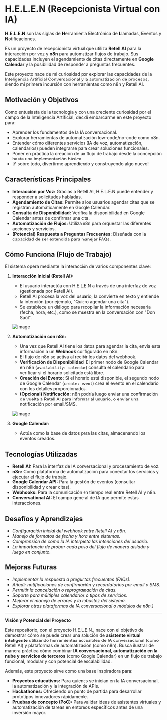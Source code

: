 # H.E.L.E.N (Recepcionista Virtual con IA)

**H.E.L.E.N** son las siglas de **H**erramienta **E**lectrónica de **L**lamadas, **E**ventos y **N**otificaciones.

Es un proyecto de recepcionista virtual que utiliza **Retell AI** para la interacción por voz y **n8n** para automatizar flujos de trabajo. Sus capacidades incluyen el agendamiento de citas directamente en **Google Calendar** y la posibilidad de responder a preguntas frecuentes.

Este proyecto nace de mi curiosidad por explorar las capacidades de la Inteligencia Artificial Conversacional y la automatización de procesos, siendo mi primera incursión con herramientas como n8n y Retell AI.

## Motivación y Objetivos

Como entusiasta de la tecnología y con una creciente curiosidad por el campo de la Inteligencia Artificial, decidí embarcarme en este proyecto para:

* Aprender los fundamentos de la IA conversacional.
* Explorar herramientas de automatización low-code/no-code como n8n.
* Entender cómo diferentes servicios (IA de voz, automatización, calendarios) pueden integrarse para crear soluciones funcionales.
* Poner en práctica la creación de un flujo de trabajo desde la concepción hasta una implementación básica.
* ¡Y sobre todo, divertirme aprendiendo y construyendo algo nuevo!

## Características Principales

* **Interacción por Voz:** Gracias a Retell AI, H.E.L.E.N puede entender y responder a solicitudes habladas.
* **Agendamiento de Citas:** Permite a los usuarios agendar citas que se registran automáticamente en Google Calendar.
* **Consulta de Disponibilidad:** Verifica la disponibilidad en Google Calendar antes de confirmar una cita.
* **Automatización de Flujos:** Utiliza n8n para orquestar las diferentes acciones y servicios.
* **(Potencial) Respuesta a Preguntas Frecuentes:** Diseñada con la capacidad de ser extendida para manejar FAQs.

## Cómo Funciona (Flujo de Trabajo)

El sistema opera mediante la interacción de varios componentes clave:

1.  **Interacción Inicial (Retell AI):**
    * El usuario interactúa con H.E.L.E.N a través de una interfaz de voz (gestionada por Retell AI).
    * Retell AI procesa la voz del usuario, la convierte en texto y entiende la intención (por ejemplo, "Quiero agendar una cita").
    * Se establece un diálogo para recopilar la información necesaria (fecha, hora, etc.), como se muestra en la conversación con "Don Saúl".

    ![image](https://github.com/user-attachments/assets/a8f6a07a-0c8b-4119-9302-bdeac646b4e3)


2.  **Automatización con n8n:**
    * Una vez que Retell AI tiene los datos para agendar la cita, envía esta información a un **Webhook** configurado en n8n.
    * El flujo de n8n se activa al recibir los datos del webhook.
    * **Verificación de Disponibilidad:** El primer nodo de Google Calendar en n8n (`availability: calendar`) consulta el calendario para verificar si el horario solicitado está libre.
    * **Creación del Evento:** Si el horario está disponible, el segundo nodo de Google Calendar (`create: event`) crea el evento en el calendario con los detalles proporcionados.
    * **(Opcional) Notificación:** n8n podría luego enviar una confirmación de vuelta a Retell AI para informar al usuario, o enviar una notificación por email/SMS.

    ![image](https://github.com/user-attachments/assets/b8ec5076-0c39-4589-8cfe-c4b3c2bd7c68)


3.  **Google Calendar:**
    * Actúa como la base de datos para las citas, almacenando los eventos creados.

## Tecnologías Utilizadas

* **Retell AI:** Para la interfaz de IA conversacional y procesamiento de voz.
* **n8n:** Como plataforma de automatización para conectar los servicios y ejecutar el flujo de trabajo.
* **Google Calendar API:** Para la gestión de eventos (consultar disponibilidad y crear citas).
* **Webhooks:** Para la comunicación en tiempo real entre Retell AI y n8n.
* **Conversational AI:** El campo general de IA que permite estas interacciones.

## Desafíos y Aprendizajes

* *Configuración inicial del webhook entre Retell AI y n8n.*
* *Manejo de formatos de fecha y hora entre sistemas.*
* *Comprensión de cómo la IA interpreta las intenciones del usuario.*
* *La importancia de probar cada paso del flujo de manera aislada y luego en conjunto.*

## Mejoras Futuras

* *Implementar la respuesta a preguntas frecuentes (FAQs).*
* *Añadir notificaciones de confirmación y recordatorios por email o SMS.*
* *Permitir la cancelación o reprogramación de citas.*
* *Soporte para múltiples calendarios o tipos de servicios.*
* *Mejorar el manejo de errores y la robustez del sistema.*
* *Explorar otras plataformas de IA conversacional o módulos de n8n.)*


---

**Visión y Potencial del Proyecto**

Este repositorio, con el proyecto H.E.L.E.N., nace con el objetivo de demostrar cómo se puede crear una solución de **asistente virtual inteligente** utilizando herramientas accesibles de IA conversacional (como Retell AI) y plataformas de automatización (como n8n). Busca ilustrar de manera práctica cómo combinar **IA conversacional, automatización en la nube y servicios de terceros** (como Google Calendar) en un flujo de trabajo funcional, modular y con potencial de escalabilidad.

Además, este proyecto sirve como una base inspiradora para:
* **Proyectos educativos:** Para quienes se inician en la IA conversacional, la automatización y la integración de APIs.
* **Hackathones:** Ofreciendo un punto de partida para desarrollar prototipos innovadores rápidamente.
* **Pruebas de concepto (PoC):** Para validar ideas de asistentes virtuales y automatización de tareas en entornos específicos antes de una inversión mayor.
